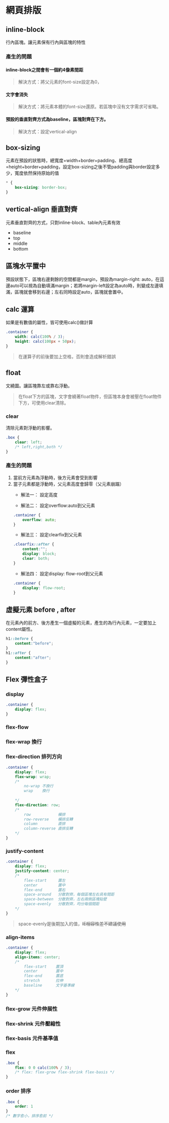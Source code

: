 # 網頁排版
## inline-block
行內區塊。讓元素保有行內與區塊的特性

### 產生的問題
#### inline-block之間會有一個約4像素間距
> 解決方式：將父元素的font-size設定為0，

#### 文字會消失
> 解決方式：將元素本體的font-size還原。若區塊中沒有文字需求可省略。

#### 預設的垂直對齊方式為baseline，區塊對齊在下方。
> 解決方式：設定vertical-align


## box-sizing
元素在預設的狀態時，總寬度=width+border+padding、總高度=height+border+padding，設定box-sizing之後不管padding與border設定多少，寬度依然保持原始的值
```css
* {
    box-sizing: border-box;
}
```

## vertical-align 垂直對齊
元素垂直對齊的方式，只對inline-block、table內元素有效

- baseline
- top
- middle
- bottom

## 區塊水平置中
預設狀態下，區塊右邊剩餘的空間都是margin，預設為margin-right: auto，在這邊auto可以視為自動填滿margin；若將margin-left設定為auto時，則變成左邊填滿，區塊就會移到右邊；左右同時設定auto，區塊就會置中。

## calc 運算
如果是有數值的屬性，皆可使用calc()做計算
```css
.container {
    width: calc(100% / 3);
    height: calc(100px + 50px);
}
```
> 在運算子的前後要加上空格，否則會造成解析錯誤

## float
文繞圖。讓區塊靠左或靠右浮動。
> 在float下方的區塊，文字會繞著float物件，但區塊本身會被壓在float物件下方，可使用clear清除。
### clear
清除元素對浮動的影響。
```css
.box {
    clear: left;
    /* left,right,both */
}
```
### 產生的問題
1. 當前方元素為浮動時，後方元素會受到影響
2. 當子元素都是浮動時，父元素高度會歸零（父元素崩蹋）
    - 解法一： 設定高度

    - 解法二： 設定overflow:auto到父元素
    ```css
    .container {
        overflow: auto;
    }
    ```
    - 解法三： 設定clearfix到父元素
    ```css 
    .clearfix::after {
        content:"";
        display: block;
        clear: both;
    }
    ```
    - 解法四： 設定display: flow-root到父元素
    ```css
    .container {
        display: flow-root;
    }
    ```
## 虛擬元素 before , after
在元素內的前方、後方產生一個虛擬的元素，產生的為行內元素，一定要加上content屬性。
```css
h1::before {
    content:"before";
}
h1::after {
    content:"after";
}
```
## Flex 彈性盒子
### display
```css
.container {
    display: flex;
}
```
### flex-flow
### flex-wrap 換行
### flex-direction 排列方向
```css
.container {
    display: flex;
    flex-wrap: wrap;
    /*
        no-wrap 不換行
        wrap    換行
        
    */
    flex-direction: row;
    /*
        row            橫排
        row-reverse    橫排反轉
        column         直排
        column-reverse 直排反轉
    */
}
```
### justify-content
```css
.container {
    display: flex;
    justify-content: center;
    /*
        flex-start     置左
        center         置中
        flex-end       置右
        space-around   分散對齊，每個區塊左右具有間距
        space-between  分散對齊，左右兩側區塊貼壁
        space-evenly   分散對齊，均分每個間距
    */
}
```
> space-evenly是後期加入的值，~~IE相容性差不建議使用~~

### align-items
```css
.container {
    display: flex;
    align-items: center;
    /*
        flex-start    置頂
        center        置中
        flex-end      置底
        stretch       拉伸
        baseline      文字基準線
    */
}
```
### flex-grow 元件伸展性
### flex-shrink 元件壓縮性
### flex-basis 元件基準值
### flex
```css
.box {
    flex: 0 0 calc(100% / 3);
    /* flex: flex-grow flex-shrink flex-basis */
}
```
### order 排序
```css
.box {
    order: 1
}
/* 數字愈小，排序愈前 */
```
